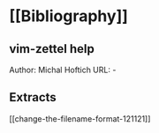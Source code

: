 # [[Bibliography]]

## vim-zettel help

Author: Michal Hoftich
URL: -

## Extracts

[[change-the-filename-format-121121]]
